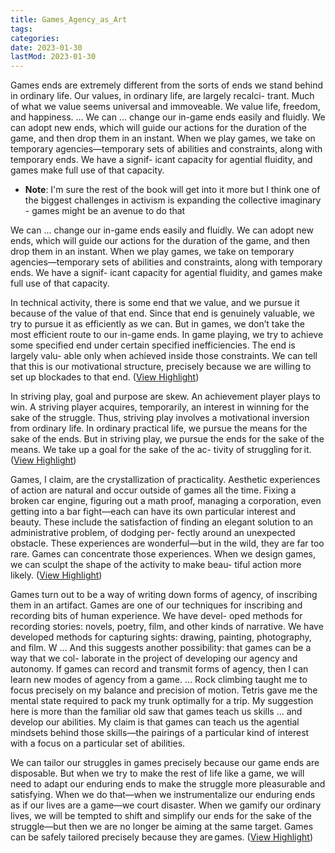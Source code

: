 ```yaml
---
title: Games_Agency_as_Art
tags:
categories:
date: 2023-01-30
lastMod: 2023-01-30
---
```

Games ends are extremely different from the sorts of ends we stand
behind in ordinary life. Our values, in ordinary life, are largely recalci-
trant. Much of what we value seems universal and immoveable. We value
life, freedom, and happiness. ... We can ... change our in-​game ends easily and fluidly. We can adopt new ends, which
will guide our actions for the duration of the game, and then drop them in an
instant. When we play games, we take on temporary agencies—​temporary
sets of abilities and constraints, along with temporary ends. We have a signif-
icant capacity for agential fluidity, and games make full use of that capacity.

  + **Note**: I'm sure the rest of the book will get into it more but I think one of the biggest challenges in activism is expanding the collective imaginary - games might be an avenue to do that

We can ... change our in-​game ends easily and fluidly. We can adopt new ends, which
will guide our actions for the duration of the game, and then drop them in an
instant. When we play games, we take on temporary agencies—​temporary
sets of abilities and constraints, along with temporary ends. We have a signif-
icant capacity for agential fluidity, and games make full use of that capacity.

In technical activity, there is some end that we value, and we pursue
it because of the value of that end. Since that end is genuinely valuable, we
try to pursue it as efficiently as we can. But in games, we don’t take the most
efficient route to our in-​game ends. In game playing, we try to achieve some
specified end under certain specified inefficiencies. The end is largely valu-
able only when achieved inside those constraints. We can tell that this is our
motivational structure, precisely because we are willing to set up blockades
to that end. ([View Highlight](https://read.readwise.io/read/01gp7rs90vmjx0c99k3xftws9d))

In striving play, goal and purpose are skew. An
achievement player plays to win. A striving player acquires, temporarily, an
interest in winning for the sake of the struggle. Thus, striving play involves
a motivational inversion from ordinary life. In ordinary practical life, we
pursue the means for the sake of the ends. But in striving play, we pursue
the ends for the sake of the means. We take up a goal for the sake of the ac-
tivity of struggling for it. ([View Highlight](https://read.readwise.io/read/01gp7y1cjhmt0tzavbggq12w46))

Games, I claim, are the
crystallization of practicality. Aesthetic experiences of action are natural and
occur outside of games all the time. Fixing a broken car engine, figuring out
a math proof, managing a corporation, even getting into a bar fight—​each
can have its own particular interest and beauty. These include the satisfaction
of finding an elegant solution to an administrative problem, of dodging per-
fectly around an unexpected obstacle. These experiences are wonderful—​but
in the wild, they are far too rare. Games can concentrate those experiences.
When we design games, we can sculpt the shape of the activity to make beau-
tiful action more likely. ([View Highlight](https://read.readwise.io/read/01gp7ybepcy572g35x950grg2h))

Games turn out to be a way of writing down forms
of agency, of inscribing them in an artifact. Games are one of our techniques
for inscribing and recording bits of human experience. We have devel-
oped methods for recording stories: novels, poetry, film, and other kinds
of narrative. We have developed methods for capturing sights: drawing,
painting, photography, and film. W ... And this suggests another possibility: that games can be a way that we col-
laborate in the project of developing our agency and autonomy. If games can
record and transmit forms of agency, then I can learn new modes of agency
from a game. ... Rock climbing
taught me to focus precisely on my balance and precision of motion. Tetris
gave me the mental state required to pack my trunk optimally for a trip. My
suggestion here is more than the familiar old saw that games teach us skills ... and develop our abilities. My claim is that games can teach us the agential
mindsets behind those skills—​the pairings of a particular kind of interest
with a focus on a particular set of abilities.

We can tailor our struggles
in games precisely because our game ends are disposable. But when we try to
make the rest of life like a game, we will need to adapt our enduring ends to
make the struggle more pleasurable and satisfying. When we do that—​when
we instrumentalize our enduring ends as if our lives are a game—​we court
disaster. When we gamify our ordinary lives, we will be tempted to shift and
simplify our ends for the sake of the struggle—​but then we are no longer be
aiming at the same target. Games can be safely tailored precisely because they
are games. ([View Highlight](https://read.readwise.io/read/01gpd7az7mhyrpw4jybtnpd0n0))
